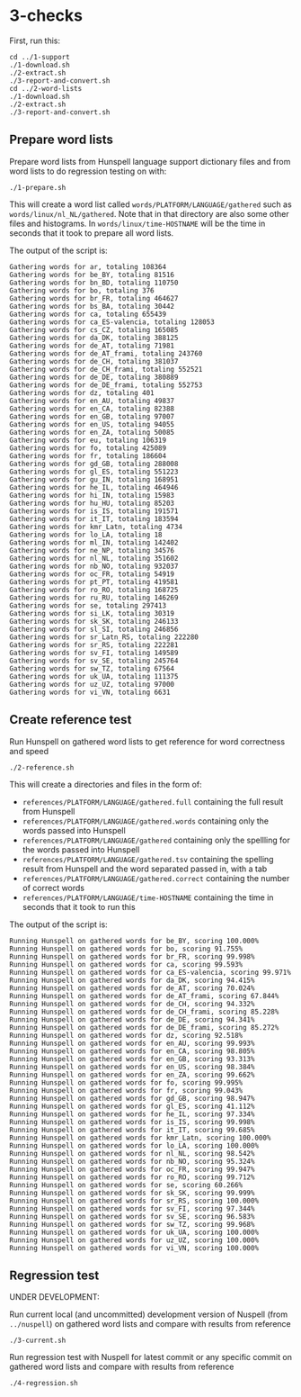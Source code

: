 # 3-checks

First, run this:

    cd ../1-support
    ./1-download.sh
    ./2-extract.sh
    ./3-report-and-convert.sh
    cd ../2-word-lists
    ./1-download.sh
    ./2-extract.sh
    ./3-report-and-convert.sh

## Prepare word lists

Prepare word lists from Hunspell language support dictionary files and from word lists to do regression testing on with:

    ./1-prepare.sh

This will create a word list called `words/PLATFORM/LANGUAGE/gathered` such as `words/linux/nl_NL/gathered`. Note that in that directory are also some other files and histograms. In `words/linux/time-HOSTNAME` will be the time in seconds that it took to prepare all word lists.

The output of the script is:

    Gathering words for ar, totaling 108364
    Gathering words for be_BY, totaling 81516
    Gathering words for bn_BD, totaling 110750
    Gathering words for bo, totaling 376
    Gathering words for br_FR, totaling 464627
    Gathering words for bs_BA, totaling 30442
    Gathering words for ca, totaling 655439
    Gathering words for ca_ES-valencia, totaling 128053
    Gathering words for cs_CZ, totaling 165085
    Gathering words for da_DK, totaling 388125
    Gathering words for de_AT, totaling 71981
    Gathering words for de_AT_frami, totaling 243760
    Gathering words for de_CH, totaling 381037
    Gathering words for de_CH_frami, totaling 552521
    Gathering words for de_DE, totaling 380889
    Gathering words for de_DE_frami, totaling 552753
    Gathering words for dz, totaling 401
    Gathering words for en_AU, totaling 49837
    Gathering words for en_CA, totaling 82388
    Gathering words for en_GB, totaling 97007
    Gathering words for en_US, totaling 94055
    Gathering words for en_ZA, totaling 50085
    Gathering words for eu, totaling 106319
    Gathering words for fo, totaling 425089
    Gathering words for fr, totaling 186604
    Gathering words for gd_GB, totaling 288008
    Gathering words for gl_ES, totaling 551223
    Gathering words for gu_IN, totaling 168951
    Gathering words for he_IL, totaling 464946
    Gathering words for hi_IN, totaling 15983
    Gathering words for hu_HU, totaling 85203
    Gathering words for is_IS, totaling 191571
    Gathering words for it_IT, totaling 183594
    Gathering words for kmr_Latn, totaling 4734
    Gathering words for lo_LA, totaling 18
    Gathering words for ml_IN, totaling 142402
    Gathering words for ne_NP, totaling 34576
    Gathering words for nl_NL, totaling 351602
    Gathering words for nb_NO, totaling 932037
    Gathering words for oc_FR, totaling 54919
    Gathering words for pt_PT, totaling 419581
    Gathering words for ro_RO, totaling 168725
    Gathering words for ru_RU, totaling 146269
    Gathering words for se, totaling 297413
    Gathering words for si_LK, totaling 30319
    Gathering words for sk_SK, totaling 246133
    Gathering words for sl_SI, totaling 246856
    Gathering words for sr_Latn_RS, totaling 222280
    Gathering words for sr_RS, totaling 222281
    Gathering words for sv_FI, totaling 149589
    Gathering words for sv_SE, totaling 245764
    Gathering words for sw_TZ, totaling 67564
    Gathering words for uk_UA, totaling 111375
    Gathering words for uz_UZ, totaling 97000
    Gathering words for vi_VN, totaling 6631


## Create reference test

Run Hunspell on gathered word lists to get reference for word correctness and speed

    ./2-reference.sh

This will create a directories and files in the form of:
* `references/PLATFORM/LANGUAGE/gathered.full` containing the full result from Hunspell
* `references/PLATFORM/LANGUAGE/gathered.words` containing only the words passed into Hunspell
* `references/PLATFORM/LANGUAGE/gathered` containing only the spellling for the words passed into Hunspell
* `references/PLATFORM/LANGUAGE/gathered.tsv` containing the spelling result from Hunspell and the word separated passed in, with a tab
* `references/PLATFORM/LANGUAGE/gathered.correct` containing the number of correct words
* `references/PLATFORM/LANGUAGE/time-HOSTNAME` containing the time in seconds that it took to run this

The output of the script is:

    Running Hunspell on gathered words for be_BY, scoring 100.000%
    Running Hunspell on gathered words for bo, scoring 91.755%
    Running Hunspell on gathered words for br_FR, scoring 99.998%
    Running Hunspell on gathered words for ca, scoring 99.593%
    Running Hunspell on gathered words for ca_ES-valencia, scoring 99.971%
    Running Hunspell on gathered words for da_DK, scoring 94.415%
    Running Hunspell on gathered words for de_AT, scoring 70.024%
    Running Hunspell on gathered words for de_AT_frami, scoring 67.844%
    Running Hunspell on gathered words for de_CH, scoring 94.332%
    Running Hunspell on gathered words for de_CH_frami, scoring 85.228%
    Running Hunspell on gathered words for de_DE, scoring 94.341%
    Running Hunspell on gathered words for de_DE_frami, scoring 85.272%
    Running Hunspell on gathered words for dz, scoring 92.518%
    Running Hunspell on gathered words for en_AU, scoring 99.993%
    Running Hunspell on gathered words for en_CA, scoring 98.805%
    Running Hunspell on gathered words for en_GB, scoring 93.313%
    Running Hunspell on gathered words for en_US, scoring 98.384%
    Running Hunspell on gathered words for en_ZA, scoring 99.662%
    Running Hunspell on gathered words for fo, scoring 99.995%
    Running Hunspell on gathered words for fr, scoring 99.043%
    Running Hunspell on gathered words for gd_GB, scoring 98.947%
    Running Hunspell on gathered words for gl_ES, scoring 41.112%
    Running Hunspell on gathered words for he_IL, scoring 97.334%
    Running Hunspell on gathered words for is_IS, scoring 99.998%
    Running Hunspell on gathered words for it_IT, scoring 99.685%
    Running Hunspell on gathered words for kmr_Latn, scoring 100.000%
    Running Hunspell on gathered words for lo_LA, scoring 100.000%
    Running Hunspell on gathered words for nl_NL, scoring 98.542%
    Running Hunspell on gathered words for nb_NO, scoring 95.324%
    Running Hunspell on gathered words for oc_FR, scoring 99.947%
    Running Hunspell on gathered words for ro_RO, scoring 99.712%
    Running Hunspell on gathered words for se, scoring 60.266%
    Running Hunspell on gathered words for sk_SK, scoring 99.999%
    Running Hunspell on gathered words for sr_RS, scoring 100.000%
    Running Hunspell on gathered words for sv_FI, scoring 97.344%
    Running Hunspell on gathered words for sv_SE, scoring 96.583%
    Running Hunspell on gathered words for sw_TZ, scoring 99.968%
    Running Hunspell on gathered words for uk_UA, scoring 100.000%
    Running Hunspell on gathered words for uz_UZ, scoring 100.000%
    Running Hunspell on gathered words for vi_VN, scoring 100.000%


## Regression test

UNDER DEVELOPMENT:

Run current local (and uncommitted) development version of Nuspell (from `../nuspell`) on gathered word lists and compare with results from reference

    ./3-current.sh

Run regression test with Nuspell for latest commit or any specific commit on gathered word lists and compare with results from reference

    ./4-regression.sh
